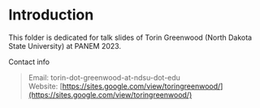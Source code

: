 # Introduction

This folder is dedicated for talk slides of Torin Greenwood (North Dakota State University) at PANEM 2023.

Contact info
>Email: torin-dot-greenwood-at-ndsu-dot-edu  \
>Website: [https://sites.google.com/view/toringreenwood/](https://sites.google.com/view/toringreenwood/)
